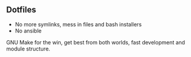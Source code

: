 ## Dotfiles

* No more symlinks, mess in files and bash installers
* No ansible

GNU Make for the win, get best from both worlds, fast development and module structure.
